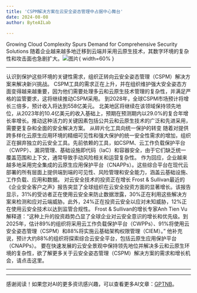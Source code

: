 ```yaml
---
title: 'CSPM解决方案在云安全姿态管理中占据中心舞台'
date: 2024-08-08
author: ByteAILab

---
```


Growing Cloud Complexity Spurs Demand for Comprehensive Security Solutions
随着企业越来越多地迁移到云端并采用云原生技术，其数字环境的复杂性和攻击面也急剧扩大。![图片](https://ai-techpark.com/wp-content/uploads/2024/08/CSPM-960x540.jpg){ width=60% }

---
认识到保护这些环境的关键性需求，组织正转向云安全姿态管理（CSPM）解决方案来解决新兴挑战。
CSPM工具的需求正在上升，并在组织维护强大安全姿态方面变得越来越重要，因为他们需要处理多云和云原生技术管理的复杂性，并满足严格的监管要求，这将继续推动CSPM采用。
到2028年，全球CSPM市场预计将增长三倍多，预计收入将达到558亿美元。
北美地区将继续在该领域保持领先地位，从2023年的10.4亿美元的收入基础上，预期在预测期内以29.0%的复合年增长率增长。推动这种活力的关键因素包括公共云和云原生技术的广泛和先进采用，需要更复杂和全面的安全解决方案。
从碎片化工具向统一保护的转变
随着对提供跨多样化云原生应用环境的精细可见性和强大保护的统一安全性需求的增加，组织正在摒弃独立的云安全工具。先前依赖的工具，如CSPM、云工作负载保护平台（CWPP）、漏洞管理、基础设施即代码（IaC）和容器安全，由于它们缺乏统一覆盖范围和上下文，通常导致手动风险相关和运营复杂性。
作为回应，企业越来越多地采用完全集成的云原生应用保护平台（CNAPPs）。这些综合平台在现代云部署的所有层面上提供端到端的可见性、风险管理和安全能力，涵盖云基础设施、工作负载、应用和数据。
对云安全技术的投资正在增长
Frost & Sullivan最近的《企业安全客户之声》报告突显了全球组织在云安全投资方面的显著增长。该报告显示，31%的受访者正在使用云安全来防止数据泄露，30%正在利用这些解决方案来检测和应对云端威胁。此外，24%正在投资云安全以应对未知威胁，12%正在使用云安全技术以达到监管合规性。
Frost & Sullivan的增长专家Anh Tien Vu解释道：“这种上升的投资趋势凸显了全球企业对云安全意识的增长和优先级。到2025年，估计89%的组织将采用云工作负载保护平台（CWPPs）、91%将使用云安全姿态管理（CSPM）和88%将实施云基础架构权限管理（CIEM）。”
他补充说，预计大约88%的组织将探索综合云安全平台，包括云原生应用保护平台（CNAPPs）。
要在快速发展的云安全景观中保持领先地位并解决多云和云原生环境的复杂性，欲了解更多关于云安全姿态管理（CSPM）解决方案的需求和增长机会，请点击这里。


---
---
感谢阅读！如果您对AI的更多资讯感兴趣，可以查看更多AI文章：[GPTNB](https://gptnb.com)。